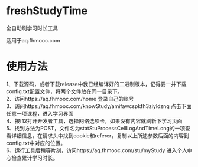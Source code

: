 # freshStudyTime
全自动刷学习时长工具

适用于aq.fhmooc.com


# 使用方法
1、下载源码，或者下载release中我已经编译好的二进制版本，记得要一并下载config.txt配置文件，将两个文件放在同一目录下。
<br/>2、访问https://aq.fhmooc.com/home 登录自己的账号
<br/>3、访问https://aq.fhmooc.com/knowStudy/amifawcspkfh3ziyldznq 点击下面任意一项课程，进入学习界面
<br/>4、按f12打开开发者工具，选择网络选项卡，如果没有内容就刷新下学习页面
<br/>5、找到方法为POST，文件名为statStuProcessCellLogAndTimeLong的一项查看详细信息，在请求头中找到cookie和referer，复制以上所述参数后面的内容到config.txt中对应的位置。
<br/>6、运行工具后稍等片刻，访问https://aq.fhmooc.com/stu/myStudy 进入个人中心检查累计学习时长。
